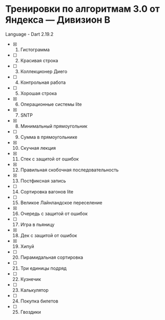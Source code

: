 # Тренировки по алгоритмам 3.0 от Яндекса — Дивизион B
Language - Dart 2.19.2
- [x] 1. Гистограмма
- [ ] 2. Красивая строка
- [ ] 3. Коллекционер Диего
- [ ] 4. Контрольная работа
- [ ] 5. Хорошая строка
- [x] 6. Операционные системы lite
- [x] 7. SNTP
- [x] 8. Минимальный прямоугольник
- [ ] 9. Сумма в прямоугольнике
- [x] 10. Скучная лекция
- [x] 11. Стек с защитой от ошибок
- [x] 12. Правильная скобочная последовательность
- [x] 13. Постфиксная запись
- [ ] 14. Сортировка вагонов lite
- [ ] 15. Великое Лайнландское переселение
- [x] 16. Очередь с защитой от ошибок
- [ ] 17. Игра в пьяницу
- [x] 18. Дек с защитой от ошибок
- [x] 19. Хипуй
- [ ] 20. Пирамидальная сортировка
- [ ] 21. Три единицы подряд
- [ ] 22. Кузнечик
- [ ] 23. Калькулятор
- [ ] 24. Покупка билетов
- [ ] 25. Гвоздики

